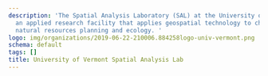```yaml
---
description: 'The Spatial Analysis Laboratory (SAL) at the University of Vermont is
  an applied research facility that applies geospatial technology to challenges in
  natural resources planning and ecology. '
logo: img/organizations/2019-06-22-210006.884258logo-univ-vermont.png
schema: default
tags: []
title: University of Vermont Spatial Analysis Lab
---
```


